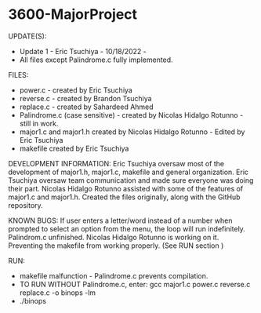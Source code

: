 # 3600-MajorProject

UPDATE(S):
- Update 1 - Eric Tsuchiya - 10/18/2022 -
-   All files except Palindrome.c fully implemented.

FILES:
-   power.c - created by Eric Tsuchiya
-   reverse.c - created by Brandon Tsuchiya
-   replace.c - created by Sahardeed Ahmed
-   Palindrome.c (case sensitive) - created by Nicolas Hidalgo Rotunno - still in work.
-   major1.c and major1.h created by Nicolas Hidalgo Rotunno - Edited by Eric Tsuchiya
-   makefile created by Eric Tsuchiya

DEVELOPMENT INFORMATION:
Eric Tsuchiya oversaw most of the development of major1.h, major1.c, makefile and general organization.
Eric Tsuchiya oversaw team communication and made sure everyone was doing their part.
Nicolas Hidalgo Rotunno assisted with some of the features of major1.c and major1.h. Created the files originally, along with the GitHub repository.

KNOWN BUGS:
If user enters a letter/word instead of a number when prompted to select an option from the menu, the loop will run indefinitely.
Palindrom.c unfinished. Nicolas Hidalgo Rotunno is working on it. Preventing the makefile from working properly. (See RUN section )

RUN:
- makefile malfunction - Palindrome.c prevents compilation.
- TO RUN WITHOUT Palindrome.c, enter: gcc major1.c power.c reverse.c replace.c -o binops -lm
- ./binops
